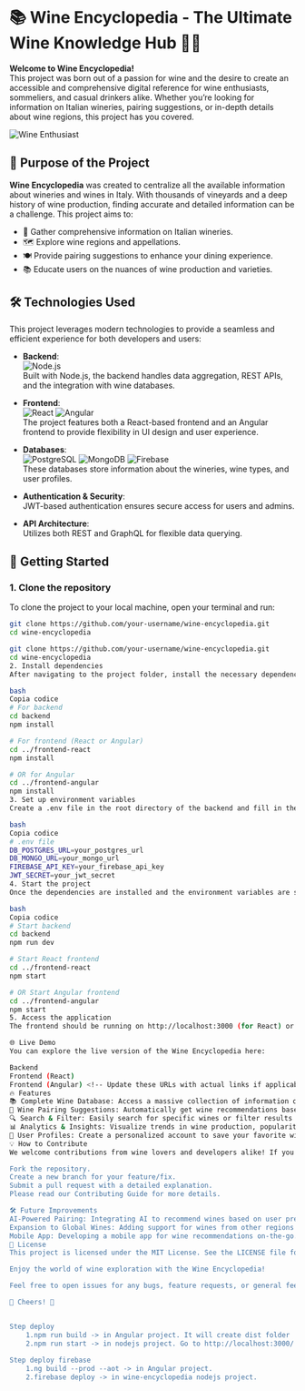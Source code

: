 # 📚 Wine Encyclopedia - The Ultimate Wine Knowledge Hub 🍇🍷

**Welcome to Wine Encyclopedia!**  
This project was born out of a passion for wine and the desire to create an accessible and comprehensive digital reference for wine enthusiasts, sommeliers, and casual drinkers alike. Whether you’re looking for information on Italian wineries, pairing suggestions, or in-depth details about wine regions, this project has you covered.

![Wine Enthusiast](https://your-image-link-here) <!-- You can add a logo or banner image here -->

## 🎯 Purpose of the Project
**Wine Encyclopedia** was created to centralize all the available information about wineries and wines in Italy. With thousands of vineyards and a deep history of wine production, finding accurate and detailed information can be a challenge. This project aims to:
- 🏰 Gather comprehensive information on Italian wineries.
- 🗺️ Explore wine regions and appellations.
- 🍽️ Provide pairing suggestions to enhance your dining experience.
- 📚 Educate users on the nuances of wine production and varieties.

## 🛠️ Technologies Used
This project leverages modern technologies to provide a seamless and efficient experience for both developers and users:

- **Backend**:  
  ![Node.js](https://img.shields.io/badge/Node.js-339933?logo=node.js&logoColor=white)  
  Built with Node.js, the backend handles data aggregation, REST APIs, and the integration with wine databases.

- **Frontend**:  
  ![React](https://img.shields.io/badge/React-61DAFB?logo=react&logoColor=white) ![Angular](https://img.shields.io/badge/Angular-DD0031?logo=angular&logoColor=white)  
  The project features both a React-based frontend and an Angular frontend to provide flexibility in UI design and user experience.

- **Databases**:  
  ![PostgreSQL](https://img.shields.io/badge/PostgreSQL-316192?logo=postgresql&logoColor=white) ![MongoDB](https://img.shields.io/badge/MongoDB-47A248?logo=mongodb&logoColor=white) ![Firebase](https://img.shields.io/badge/Firebase-FFCA28?logo=firebase&logoColor=black)  
  These databases store information about the wineries, wine types, and user profiles.

- **Authentication & Security**:  
  JWT-based authentication ensures secure access for users and admins.

- **API Architecture**:  
  Utilizes both REST and GraphQL for flexible data querying.

## 🚀 Getting Started

### 1. Clone the repository
To clone the project to your local machine, open your terminal and run:

```bash
git clone https://github.com/your-username/wine-encyclopedia.git
cd wine-encyclopedia

git clone https://github.com/your-username/wine-encyclopedia.git
cd wine-encyclopedia
2. Install dependencies
After navigating to the project folder, install the necessary dependencies for both backend and frontend:

bash
Copia codice
# For backend
cd backend
npm install

# For frontend (React or Angular)
cd ../frontend-react
npm install

# OR for Angular
cd ../frontend-angular
npm install
3. Set up environment variables
Create a .env file in the root directory of the backend and fill in the required variables (e.g., database URLs, API keys, JWT secrets). Example:

bash
Copia codice
# .env file
DB_POSTGRES_URL=your_postgres_url
DB_MONGO_URL=your_mongo_url
FIREBASE_API_KEY=your_firebase_api_key
JWT_SECRET=your_jwt_secret
4. Start the project
Once the dependencies are installed and the environment variables are set, you can start the backend and frontend:

bash
Copia codice
# Start backend
cd backend
npm run dev

# Start React frontend
cd ../frontend-react
npm start

# OR Start Angular frontend
cd ../frontend-angular
npm start
5. Access the application
The frontend should be running on http://localhost:3000 (for React) or http://localhost:4200 (for Angular), and the backend on http://localhost:5000.

🌐 Live Demo
You can explore the live version of the Wine Encyclopedia here:

Backend
Frontend (React)
Frontend (Angular) <!-- Update these URLs with actual links if applicable -->
🔥 Features
📚 Complete Wine Database: Access a massive collection of information on Italian wines and wineries.
🍷 Wine Pairing Suggestions: Automatically get wine recommendations based on your meal.
🔍 Search & Filter: Easily search for specific wines or filter results by region, grape variety, or winery.
📊 Analytics & Insights: Visualize trends in wine production, popularity, and consumer preferences.
👤 User Profiles: Create a personalized account to save your favorite wines and track tastings.
💡 How to Contribute
We welcome contributions from wine lovers and developers alike! If you'd like to contribute to this project:

Fork the repository.
Create a new branch for your feature/fix.
Submit a pull request with a detailed explanation.
Please read our Contributing Guide for more details.

🛠️ Future Improvements
AI-Powered Pairing: Integrating AI to recommend wines based on user preferences and meal types.
Expansion to Global Wines: Adding support for wines from other regions around the world.
Mobile App: Developing a mobile app for wine recommendations on-the-go.
📝 License
This project is licensed under the MIT License. See the LICENSE file for details.

Enjoy the world of wine exploration with the Wine Encyclopedia!

Feel free to open issues for any bugs, feature requests, or general feedback!

🍇 Cheers! 🍷


Step deploy
	1.npm run build -> in Angular project. It will create dist folder
	2.npm run start -> in nodejs project. Go to http://localhost:3000/
	
Step deploy firebase
	1.ng build --prod --aot -> in Angular project.
	2.firebase deploy -> in wine-encyclopedia nodejs project.
